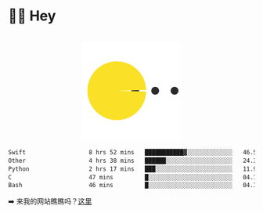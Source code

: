 
# 👋🏻 Hey
<div align="center">
	<br>
	<img src="https://raw.githubusercontent.com/Aniket965/Aniket965/master/pacman.svg?sanitize=true" width="200" height="200">
	<br>
</div>

<!--START_SECTION:waka-->

```txt
Swift                  8 hrs 52 mins   ███████████▓░░░░░░░░░░░░░   46.54 %
Other                  4 hrs 38 mins   ██████░░░░░░░░░░░░░░░░░░░   24.38 %
Python                 2 hrs 17 mins   ███░░░░░░░░░░░░░░░░░░░░░░   11.99 %
C                      47 mins         █░░░░░░░░░░░░░░░░░░░░░░░░   04.19 %
Bash                   46 mins         █░░░░░░░░░░░░░░░░░░░░░░░░   04.10 %
```

<!--END_SECTION:waka-->

 ➡️  来我的网站瞧瞧吗？[这里](https://www.shaolongfei.com)
